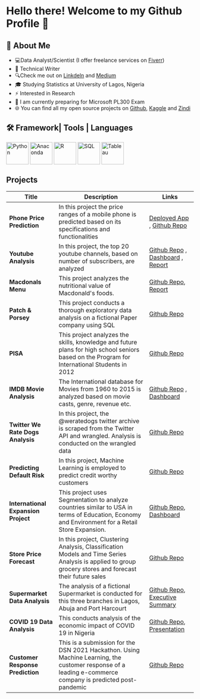# Hello there! Welcome to my Github Profile 👋

## :book: About Me
- 💻Data Analyst/Scientist (I offer freelance services on [Fiverr](https://www.fiverr.com/awojidemarga135))
- 🔭 Technical Writer
- 🔍Check me out on [Linkdeln](https://www.linkedin.com/in/margaret-awojide/) and [Medium](https://medium.com/@margaretawojide)
- 🎓 Studying Statistics at University of Lagos, Nigeria
- ⚡ Interested in Research
- 🌱 I am currently preparing for Microsoft PL300 Exam
- 🌐 You can find all my open source projects on [Github](https://github.com/awojidetola), [Kaggle](https://www.kaggle.com/awojidemargaret) and [Zindi](https://zindi.africa/users/awojide)

<!--
**awojidetola/awojidetola** is a ✨ _special_ ✨ repository because its `README.md` (this file) appears on your GitHub profile.

Here are some ideas to get you started:
- 🔭 I’m currently working on ...
- 🌱 I’m currently learning ...
- 👯 I’m looking to collaborate on ...
- 🤔 I’m looking for help with ...
- 💬 Ask me about ...
- 📫 How to reach me: ...
- 😄 Pronouns: ...
- ⚡ Fun fact: ...
Tableau Streamlit Heroku Django
-->

## 🛠 Framework| Tools | Languages
[<img src="https://upload.wikimedia.org/wikipedia/commons/thumb/c/c3/Python-logo-notext.svg/1200px-Python-logo-notext.svg.png" height="60em" align="center" alt="Python" title="Python"/>](https://github.com/awojidetola)
[<img src="https://pydata.org/amsterdam2018/media/sponsor_files/Anaconda_stacked_RGB.png" height="60em" align="center" alt="Anaconda" title="Anaconda"/>](https://github.com/awojidetola)
[<img src="https://encrypted-tbn0.gstatic.com/images?q=tbn:ANd9GcQ8diGKg92SXPgrCNfDICWBS2-qYmUF5RnWtdxOVb5X0Hxi6PH5M-5P48Wz6ZHj2WEroRU&usqp=CAU" height="60em" align="center" alt="R" title="R"/>](https://github.com/awojidetola)
[<img src="https://cdn1.vectorstock.com/i/1000x1000/77/50/sql-database-icon-logo-design-ui-or-ux-app-vector-17507750.jpg" height="60em" align="center" alt="SQL" title="SQL"/>](https://github.com/awojidetola)
[<img src="https://logos-world.net/wp-content/uploads/2021/10/Tableau-Emblem.png" height="60em" align="center" alt="Tableau" title="Tableau"/>](https://github.com/awojidetola)

## Projects

| Title | Description | Links |
| --- | --- | --- |
| **Phone Price Prediction** | In this project the price ranges of a mobile phone is predicted based on its specifications and functionalities | [Deployed App](https://awojidetola-mobile-phone-price-prediction-prediction-mma8kw.streamlitapp.com/) , [Github Repo](https://github.com/awojidetola/Mobile-Phone-Price-Prediction) |
|**Youtube Analysis**|In this project, the top 20 youtube channels, based on number of subscribers, are analyzed |[Github Repo](https://github.com/awojidetola/Youtube-Analysis) , [Dashboard](https://public.tableau.com/app/profile/margaret.awojide/viz/Top200YoutubersDashboard/Dashboard1) , [Report](https://github.com/awojidetola/Youtube-Analysis/raw/main/Report.pdf)  | 
| **Macdonals Menu** | This project analyzes the nutritional value of Macdonald's foods. | [Github Repo](https://github.com/awojidetola/McDonalds-Menu-Analysis), [Report](https://github.com/awojidetola/McDonalds-Menu-Analysis/raw/main/McDonald_Analysis%20slides.pdf)|
| **Patch & Porsey** | This project conducts a thorough exploratory data analysis on a fictional Paper company using SQL | [Github Repo](https://github.com/awojidetola/Udacity-Data-Analysis-ND/tree/main/Patch_and_Porsey_Papers) |
| **PISA** | This project analyzes the skills, knowledge and future plans for high school seniors based on the Program for International Students in 2012 |[Github Repo](https://github.com/awojidetola/Udacity-Data-Analysis-ND/tree/main/PISA%202012%20Analysis)|
| **IMDB Movie Analysis** |The International database for Movies from 1960 to 2015 is analyzed based on movie casts, genre, revenue etc. |[Github Repo](https://github.com/awojidetola/Udacity-Data-Analysis-ND/tree/main/IMDB%20Movies%20Analysis) , [Dashboard](https://public.tableau.com/app/profile/margaret.awojide/viz/IMDBMovieDashboard_16554219196260/Dashboard1?publish=yes)|
| **Twitter We Rate Dogs Analysis** |In this project, the @weratedogs twitter archive is scraped from the Twitter API and wrangled. Analysis is conducted on the wrangled data|[Github Repo](https://github.com/awojidetola/Udacity-Data-Analysis-ND/tree/main/WeRateDogs%20Project)|
| **Predicting Default Risk** |In this project, Machine Learning is employed to predict credit worthy customers|[Github Repo](https://github.com/awojidetola/Predictive-Analytics-for-Business-Nanodegree-/tree/main/Predicting%20Default%20Risk)|
| **International Expansion Project** | This project uses Segmentation to analyze countries similar to USA in terms of Education, Economy and Environment for a Retail Store Expansion. |[Github Repo](https://github.com/awojidetola/Predictive-Analytics-for-Business-Nanodegree-/tree/main/Segmentation:%20International%20Expansion%20Project), [Dashboard](https://public.tableau.com/app/profile/margaret.awojide/viz/SegmentationProject_16560714846690/Sheet1?publish=yes)|
| **Store Price Forecast** |In this project, Clustering Analysis, Classification Models and Time Series Analysis is applied to group grocery stores and forecast their future sales | [Github Repo](https://github.com/awojidetola/Predictive-Analytics-for-Business-Nanodegree-/tree/main/Combining%20Predictive%20Techniques) |
| **Supermarket Data Analysis** | The analysis of a fictional Supermarket is conducted for this three branches in Lagos, Abuja and Port Harcourt|[Github Repo](https://github.com/awojidetola/Supermarket-Analysis-Project), [Executive Summary](https://github.com/awojidetola/Supermarket-Analysis-Project/raw/main/Executive%20Summary.pdf) |
| **COVID 19 Data Analysis**| This conducts analysis of the economic impact of COVID 19 in Nigeria | [Github Repo](https://github.com/awojidetola/Data-Analysis-Covid-19), [Presentation](https://github.com/awojidetola/Data-Analysis-Covid-19/raw/main/Data%20Analysis%20COVID%2019.pptx)|
|**Customer Response Prediction**|This is a submission for the DSN 2021 Hackathon. Using Machine Learning, the customer response of a leading e-commerce company is predicted post-pandemic|[Github Repo](https://github.com/awojidetola/DSN-Bootcamp-Hackathon-Customer-Response-Prediction-) |
